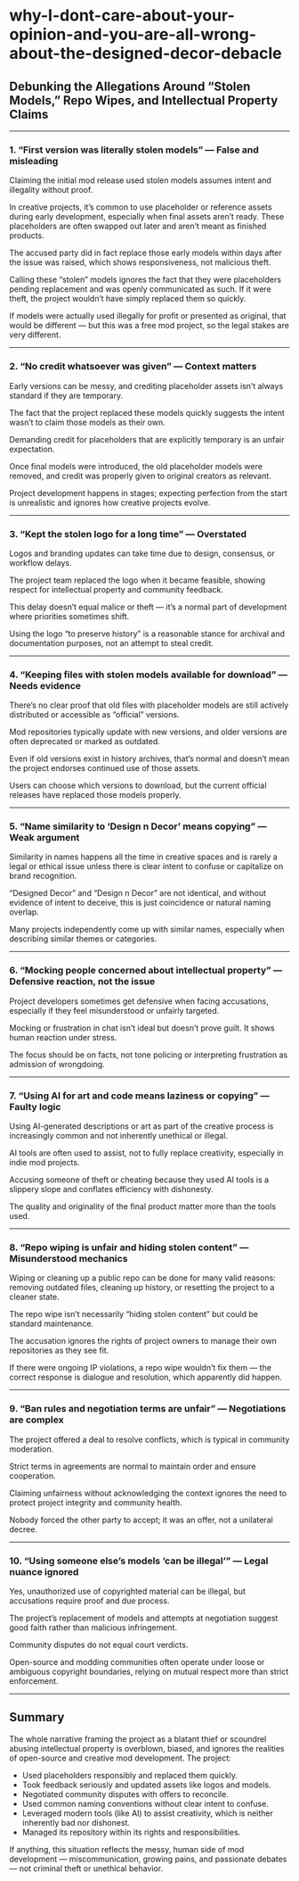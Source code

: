 # why-I-dont-care-about-your-opinion-and-you-are-all-wrong-about-the-designed-decor-debacle

## Debunking the Allegations Around “Stolen Models,” Repo Wipes, and Intellectual Property Claims

---

### 1. “First version was literally stolen models” — False and misleading

Claiming the initial mod release used stolen models assumes intent and illegality without proof.

In creative projects, it’s common to use placeholder or reference assets during early development, especially when final assets aren’t ready. These placeholders are often swapped out later and aren’t meant as finished products.

The accused party did in fact replace those early models within days after the issue was raised, which shows responsiveness, not malicious theft.

Calling these “stolen” models ignores the fact that they were placeholders pending replacement and was openly communicated as such. If it were theft, the project wouldn’t have simply replaced them so quickly.

If models were actually used illegally for profit or presented as original, that would be different — but this was a free mod project, so the legal stakes are very different.

---

### 2. “No credit whatsoever was given” — Context matters

Early versions can be messy, and crediting placeholder assets isn’t always standard if they are temporary.

The fact that the project replaced these models quickly suggests the intent wasn’t to claim those models as their own.

Demanding credit for placeholders that are explicitly temporary is an unfair expectation.

Once final models were introduced, the old placeholder models were removed, and credit was properly given to original creators as relevant.

Project development happens in stages; expecting perfection from the start is unrealistic and ignores how creative projects evolve.

---

### 3. “Kept the stolen logo for a long time” — Overstated

Logos and branding updates can take time due to design, consensus, or workflow delays.

The project team replaced the logo when it became feasible, showing respect for intellectual property and community feedback.

This delay doesn’t equal malice or theft — it’s a normal part of development where priorities sometimes shift.

Using the logo “to preserve history” is a reasonable stance for archival and documentation purposes, not an attempt to steal credit.

---

### 4. “Keeping files with stolen models available for download” — Needs evidence

There’s no clear proof that old files with placeholder models are still actively distributed or accessible as “official” versions.

Mod repositories typically update with new versions, and older versions are often deprecated or marked as outdated.

Even if old versions exist in history archives, that’s normal and doesn’t mean the project endorses continued use of those assets.

Users can choose which versions to download, but the current official releases have replaced those models properly.

---

### 5. “Name similarity to ‘Design n Decor’ means copying” — Weak argument

Similarity in names happens all the time in creative spaces and is rarely a legal or ethical issue unless there is clear intent to confuse or capitalize on brand recognition.

“Designed Decor” and “Design n Decor” are not identical, and without evidence of intent to deceive, this is just coincidence or natural naming overlap.

Many projects independently come up with similar names, especially when describing similar themes or categories.

---

### 6. “Mocking people concerned about intellectual property” — Defensive reaction, not the issue

Project developers sometimes get defensive when facing accusations, especially if they feel misunderstood or unfairly targeted.

Mocking or frustration in chat isn’t ideal but doesn’t prove guilt. It shows human reaction under stress.

The focus should be on facts, not tone policing or interpreting frustration as admission of wrongdoing.

---

### 7. “Using AI for art and code means laziness or copying” — Faulty logic

Using AI-generated descriptions or art as part of the creative process is increasingly common and not inherently unethical or illegal.

AI tools are often used to assist, not to fully replace creativity, especially in indie mod projects.

Accusing someone of theft or cheating because they used AI tools is a slippery slope and conflates efficiency with dishonesty.

The quality and originality of the final product matter more than the tools used.

---

### 8. “Repo wiping is unfair and hiding stolen content” — Misunderstood mechanics

Wiping or cleaning up a public repo can be done for many valid reasons: removing outdated files, cleaning up history, or resetting the project to a cleaner state.

The repo wipe isn’t necessarily “hiding stolen content” but could be standard maintenance.

The accusation ignores the rights of project owners to manage their own repositories as they see fit.

If there were ongoing IP violations, a repo wipe wouldn’t fix them — the correct response is dialogue and resolution, which apparently did happen.

---

### 9. “Ban rules and negotiation terms are unfair” — Negotiations are complex

The project offered a deal to resolve conflicts, which is typical in community moderation.

Strict terms in agreements are normal to maintain order and ensure cooperation.

Claiming unfairness without acknowledging the context ignores the need to protect project integrity and community health.

Nobody forced the other party to accept; it was an offer, not a unilateral decree.

---

### 10. “Using someone else’s models ‘can be illegal’” — Legal nuance ignored

Yes, unauthorized use of copyrighted material can be illegal, but accusations require proof and due process.

The project’s replacement of models and attempts at negotiation suggest good faith rather than malicious infringement.

Community disputes do not equal court verdicts.

Open-source and modding communities often operate under loose or ambiguous copyright boundaries, relying on mutual respect more than strict enforcement.

---

## Summary

The whole narrative framing the project as a blatant thief or scoundrel abusing intellectual property is overblown, biased, and ignores the realities of open-source and creative mod development. The project:

- Used placeholders responsibly and replaced them quickly.
- Took feedback seriously and updated assets like logos and models.
- Negotiated community disputes with offers to reconcile.
- Used common naming conventions without clear intent to confuse.
- Leveraged modern tools (like AI) to assist creativity, which is neither inherently bad nor dishonest.
- Managed its repository within its rights and responsibilities.

If anything, this situation reflects the messy, human side of mod development — miscommunication, growing pains, and passionate debates — not criminal theft or unethical behavior.
